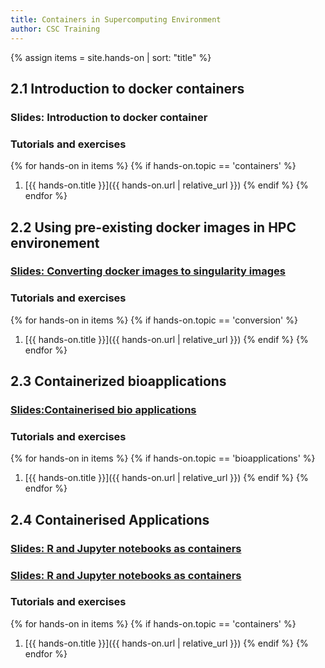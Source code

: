 ```yaml
---
title: Containers in Supercomputing Environment
author: CSC Training
---
```


{% assign items = site.hands-on |  sort: "title" %}


## 2.1 Introduction to docker containers 
### Slides: Introduction to docker container
###  Tutorials and exercises
{% for hands-on in items %}
{% if hands-on.topic == 'containers' %}
1. [{{ hands-on.title }}]({{ hands-on.url | relative_url }})
{% endif %}
{% endfor %}

## 2.2 Using pre-existing docker images in HPC environement
### [Slides: Converting docker images to singularity images](https://a3s.fi/containers-workflows/docker2singularity.html)
### Tutorials and exercises
{% for hands-on in items %}
{% if hands-on.topic == 'conversion' %}
1. [{{ hands-on.title }}]({{ hands-on.url | relative_url }})
{% endif %}
{% endfor %}

## 2.3 Containerized bioapplications
###  [Slides:Containerised bio applications](https://a3s.fi/containers-workflows/bioapplications.html)
### Tutorials and exercises
{% for hands-on in items %}
{% if hands-on.topic == 'bioapplications' %}
1. [{{ hands-on.title }}]({{ hands-on.url | relative_url }})
{% endif %}
{% endfor %}

## 2.4  Containerised Applications
### [Slides: R and Jupyter notebooks as containers](https://a3s.fi/CSC_training/Notebooks.html)
### [Slides: R and Jupyter notebooks as containers](https://a3s.fi/CSC_training/workflows_throughput.html)
###  Tutorials and exercises
{% for hands-on in items %}
{% if hands-on.topic == 'containers' %}
1. [{{ hands-on.title }}]({{ hands-on.url | relative_url }})
{% endif %}
{% endfor %}
